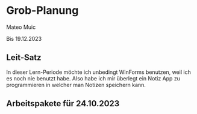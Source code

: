 # Grob-Planung

Mateo Muic

Bis 19.12.2023

## Leit-Satz

In dieser Lern-Periode möchte ich unbedingt WinForms benutzen, weil ich es noch nie benutzt habe. Also habe ich mir überlegt ein Notiz App zu programmieren in welcher man Notizen speichern kann. 

## Arbeitspakete für 24.10.2023
